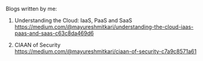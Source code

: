 Blogs written by me:

1. Understanding the Cloud: IaaS, PaaS and SaaS \
   https://medium.com/@mayureshmitkari/understanding-the-cloud-iaas-paas-and-saas-c63c8da469d6

2. CIAAN of Security \
   https://medium.com/@mayureshmitkari/ciaan-of-security-c7a9c8571a61